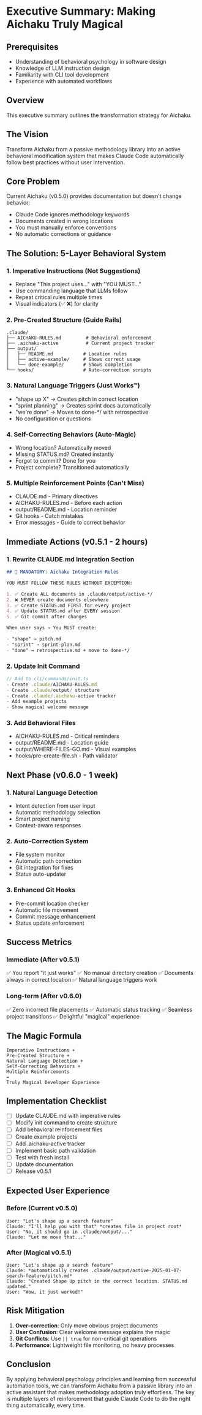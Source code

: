 # Executive Summary: Making Aichaku Truly Magical

## Prerequisites

- Understanding of behavioral psychology in software design
- Knowledge of LLM instruction design
- Familiarity with CLI tool development
- Experience with automated workflows

## Overview

This executive summary outlines the transformation strategy for Aichaku.

## The Vision

Transform Aichaku from a passive methodology library into an active behavioral
modification system that makes Claude Code automatically follow best practices
without user intervention.

## Core Problem

Current Aichaku (v0.5.0) provides documentation but doesn't change behavior:

- Claude Code ignores methodology keywords
- Documents created in wrong locations
- You must manually enforce conventions
- No automatic corrections or guidance

## The Solution: 5-Layer Behavioral System

### 1. **Imperative Instructions** (Not Suggestions)

- Replace "This project uses..." with "YOU MUST..."
- Use commanding language that LLMs follow
- Repeat critical rules multiple times
- Visual indicators (✅ ❌) for clarity

### 2. **Pre-Created Structure** (Guide Rails)

```text
.claude/
├── AICHAKU-RULES.md         # Behavioral enforcement
├── .aichaku-active          # Current project tracker
├── output/
│   ├── README.md           # Location rules
│   ├── active-example/     # Shows correct usage
│   └── done-example/       # Shows completion
└── hooks/                  # Auto-correction scripts
```

### 3. **Natural Language Triggers** (Just Works™)

- "shape up X" → Creates pitch in correct location
- "sprint planning" → Creates sprint docs automatically
- "we're done" → Moves to done-*/ with retrospective
- No configuration or questions

### 4. **Self-Correcting Behaviors** (Auto-Magic)

- Wrong location? Automatically moved
- Missing STATUS.md? Created instantly
- Forgot to commit? Done for you
- Project complete? Transitioned automatically

### 5. **Multiple Reinforcement Points** (Can't Miss)

- CLAUDE.md - Primary directives
- AICHAKU-RULES.md - Before each action
- output/README.md - Location reminder
- Git hooks - Catch mistakes
- Error messages - Guide to correct behavior

## Immediate Actions (v0.5.1 - 2 hours)

### 1. Rewrite CLAUDE.md Integration Section

```markdown
## 🎯 MANDATORY: Aichaku Integration Rules

YOU MUST FOLLOW THESE RULES WITHOUT EXCEPTION:

1. ✅ Create ALL documents in .claude/output/active-*/
2. ❌ NEVER create documents elsewhere
3. ✅ Create STATUS.md FIRST for every project
4. ✅ Update STATUS.md after EVERY session
5. ✅ Git commit after changes

When user says → You MUST create:

- "shape" → pitch.md
- "sprint" → sprint-plan.md
- "done" → retrospective.md + move to done-*/
```

### 2. Update Init Command

```typescript
// Add to cli/commands/init.ts
- Create .claude/AICHAKU-RULES.md
- Create .claude/output/ structure
- Create .claude/.aichaku-active tracker
- Add example projects
- Show magical welcome message
```

### 3. Add Behavioral Files

- AICHAKU-RULES.md - Critical reminders
- output/README.md - Location guide
- output/WHERE-FILES-GO.md - Visual examples
- hooks/pre-create-file.sh - Path validator

## Next Phase (v0.6.0 - 1 week)

### 1. Natural Language Detection

- Intent detection from user input
- Automatic methodology selection
- Smart project naming
- Context-aware responses

### 2. Auto-Correction System

- File system monitor
- Automatic path correction
- Git integration for fixes
- Status auto-updater

### 3. Enhanced Git Hooks

- Pre-commit location checker
- Automatic file movement
- Commit message enhancement
- Status update enforcement

## Success Metrics

### Immediate (After v0.5.1)

✅ You report "it just works" ✅ No manual directory creation ✅ Documents
always in correct location ✅ Natural language triggers work

### Long-term (After v0.6.0)

✅ Zero incorrect file placements ✅ Automatic status tracking ✅ Seamless
project transitions ✅ Delightful "magical" experience

## The Magic Formula

```text
Imperative Instructions +
Pre-Created Structure +
Natural Language Detection +
Self-Correcting Behaviors +
Multiple Reinforcements
= 
Truly Magical Developer Experience
```

## Implementation Checklist

- [ ] Update CLAUDE.md with imperative rules
- [ ] Modify init command to create structure
- [ ] Add behavioral reinforcement files
- [ ] Create example projects
- [ ] Add .aichaku-active tracker
- [ ] Implement basic path validation
- [ ] Test with fresh install
- [ ] Update documentation
- [ ] Release v0.5.1

## Expected User Experience

### Before (Current v0.5.0)

```text
User: "Let's shape up a search feature"
Claude: "I'll help you with that" *creates file in project root*
User: "No, it should go in .claude/output/..."
Claude: "Let me move that..."
```

### After (Magical v0.5.1)

```text
User: "Let's shape up a search feature"
Claude: *automatically creates .claude/output/active-2025-01-07-search-feature/pitch.md*
Claude: "Created Shape Up pitch in the correct location. STATUS.md updated."
User: "Wow, it just worked!"
```

## Risk Mitigation

1. **Over-correction**: Only move obvious project documents
2. **User Confusion**: Clear welcome message explains the magic
3. **Git Conflicts**: Use `|| true` for non-critical git operations
4. **Performance**: Lightweight file monitoring, no heavy processes

## Conclusion

By applying behavioral psychology principles and learning from successful
automation tools, we can transform Aichaku from a passive library into an active
assistant that makes methodology adoption truly effortless. The key is multiple
layers of reinforcement that guide Claude Code to do the right thing
automatically, every time.
